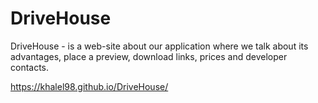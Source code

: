 # DriveHouse
DriveHouse - is a web-site about our application where we talk about its advantages, place a preview, download links, prices and developer contacts.

https://khalel98.github.io/DriveHouse/
